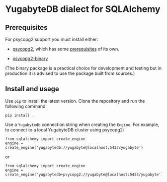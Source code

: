 # YugabyteDB dialect for SQLAlchemy

## Prerequisites

For psycopg2 support you must install either:

* [psycopg2](https://pypi.org/project/psycopg2/), which has some
  [prerequisites](https://www.psycopg.org/docs/install.html#prerequisites) of
  its own.

* [psycopg2-binary](https://pypi.org/project/psycopg2-binary/)

(The binary package is a practical choice for development and testing but in
production it is advised to use the package built from sources.)

 
## Install and usage

Use `pip` to install the latest version. Clone the repository and run the following command:

`pip install .`

Use a `Yugabytedb` connection string when creating the `Engine`. For example,
to connect to a local YugabyteDB cluster using psycopg2:

```
from sqlalchemy import create_engine
engine = create_engine('yugabytedb://yugabyte@localhost:5433/yugabyte')
```

or

```
from sqlalchemy import create_engine
engine = create_engine('yugabytedb+psycopg2://yugabyte@localhost:5433/yugabyte')
```

